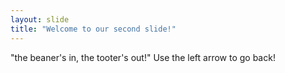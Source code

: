 ```yaml
---
layout: slide
title: "Welcome to our second slide!"
---
```

"the beaner's in, the tooter's out!"
Use the left arrow to go back!

